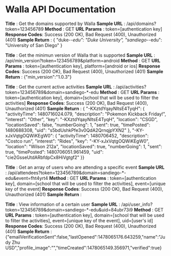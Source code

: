Walla API Documentation
==============

**Title** : Get the domains supported by Walla
**Sample URL** : /api/domains?token=123456789
**Method** : GET
**URL Params** : token=[authentication key]
**Response Codes**: Success (200 OK), Bad Request (400), Unauthorized (401)
**Sample Return** : { "duke-*-edu": "Duke University", "sandiego-*-edu": "University of San Diego" }


**Title** : Get the minimun version of Walla that is supported
**Sample URL** : /api/min_version?token=123456789&platform=android
**Method** : GET
**URL Params** : token=[authentication key], platform=[android or ios]
**Response Codes**: Success (200 OK), Bad Request (400), Unauthorized (401)
**Sample Return** : {"min_version":"1.0.3"}


**Title** : Get the current active activities
**Sample URL** : /api/activities?token=123456789&domain=sandiego-*-edu
**Method** : GET
**URL Params** : token=[authentication key], domain=[school that will be used to filter the activities]
**Response Codes**: Success (200 OK), Bad Request (400), Unauthorized (401)
**Sample Return** : { "-KXztdYqayNltsE4TyqH": { "activityTime": 1480716024.079, "description": "Pokemon Kickback Friday!", "interest": "Other", "key": "-KXztdYqayNltsE4TyqH", "location": "CSGD", "locationSaved": false, "numberGoing": 1, "sent": true, "timePosted": 1480688308, "uid": "s5bdUshkPfe3v0QdA2QrnqjpYXN2" }, "-KY-xJxVqtgOQWiKEgW0": { "activityTime": 1480706452, "description": "Costco run", "interest": "Rides", "key": "-KY-xJxVqtgOQWiKEgW0", "location": "Wilson 212a", "locationSaved": true, "numberGoing": 1, "sent": true, "timePosted": 1480706051.961459, "uid": "cie2GsseUtdARbfdpCx8HiVgtgf2" }}


**Title** : Get an array of users who are attending a specific event
**Sample URL** : /api/attendees?token=123456789&domain=sandiego-*-edu&event=fht4yrt4
**Method** : GET
**URL Params** : token=[authentication key], domain=[school that will be used to filter the activities], event=[unique key of the event]
**Response Codes**: Success (200 OK), Bad Request (400), Unauthorized (401)
**Sample Return** : 


**Title** : View information of a certain user
**Sample URL** : /api/user_info?token=123456789&domain=sandiego-*-edu&uid=84ubr73i9
**Method** : GET
**URL Params** : token=[authentication key], domain=[school that will be used to filter the activities], event=[unique key of the event], uid=[user's id]
**Response Codes**: Success (200 OK), Bad Request (400), Unauthorized (401)
**Sample Return** : {"emailVerificationSent":false,"lastOpened":1478065176.643259,"name":"Judy Zhu USD","profile_image":"","timeCreated":1478065149.356971,"verified":true}


